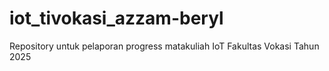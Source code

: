 # iot_tivokasi_azzam-beryl
Repository untuk pelaporan progress matakuliah IoT Fakultas Vokasi Tahun 2025
